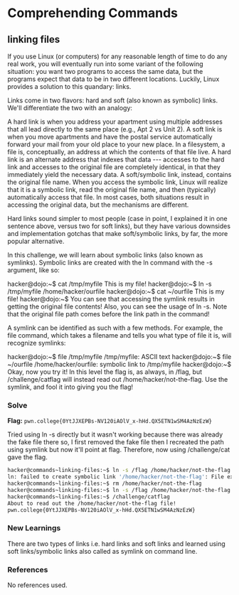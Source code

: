# Comprehending Commands

## linking files
If you use Linux (or computers) for any reasonable length of time to do any real work, you will eventually run into some variant of the following situation: you want two programs to access the same data, but the programs expect that data to be in two different locations. Luckily, Linux provides a solution to this quandary: links.

Links come in two flavors: hard and soft (also known as symbolic) links. We'll differentiate the two with an analogy:

A hard link is when you address your apartment using multiple addresses that all lead directly to the same place (e.g., Apt 2 vs Unit 2).
A soft link is when you move apartments and have the postal service automatically forward your mail from your old place to your new place.
In a filesystem, a file is, conceptually, an address at which the contents of that file live. A hard link is an alternate address that indexes that data --- accesses to the hard link and accesses to the original file are completely identical, in that they immediately yield the necessary data. A soft/symbolic link, instead, contains the original file name. When you access the symbolic link, Linux will realize that it is a symbolic link, read the original file name, and then (typically) automatically access that file. In most cases, both situations result in accessing the original data, but the mechanisms are different.

Hard links sound simpler to most people (case in point, I explained it in one sentence above, versus two for soft links), but they have various downsides and implementation gotchas that make soft/symbolic links, by far, the more popular alternative.

In this challenge, we will learn about symbolic links (also known as symlinks). Symbolic links are created with the ln command with the -s argument, like so:

hacker@dojo:~$ cat /tmp/myfile
This is my file!
hacker@dojo:~$ ln -s /tmp/myfile /home/hacker/ourfile
hacker@dojo:~$ cat ~/ourfile
This is my file!
hacker@dojo:~$
You can see that accessing the symlink results in getting the original file contents! Also, you can see the usage of ln -s. Note that the original file path comes before the link path in the command!

A symlink can be identified as such with a few methods. For example, the file command, which takes a filename and tells you what type of file it is, will recognize symlinks:

hacker@dojo:~$ file /tmp/myfile
/tmp/myfile: ASCII text
hacker@dojo:~$ file ~/ourfile
/home/hacker/ourfile: symbolic link to /tmp/myfile
hacker@dojo:~$
Okay, now you try it! In this level the flag is, as always, in /flag, but /challenge/catflag will instead read out /home/hacker/not-the-flag. Use the symlink, and fool it into giving you the flag!

### Solve
**Flag:** `pwn.college{0YtJJXEPBs-NV120iAOlV_x-hHd.QX5ETN1wSM4AzNzEzW}`

Tried using  ln -s directly but it wasn't working because there was already the fake file there so, I first removed the fake file then I recreated the path using symlink but now it'll point at flag. Therefore,  now using /challenge/cat gave the flag.

```bash
hacker@commands~linking-files:~$ ln -s /flag /home/hacker/not-the-flag
ln: failed to create symbolic link '/home/hacker/not-the-flag': File exists
hacker@commands~linking-files:~$ rm /home/hacker/not-the-flag
hacker@commands~linking-files:~$ ln -s /flag /home/hacker/not-the-flag
hacker@commands~linking-files:~$ /challenge/catflag
About to read out the /home/hacker/not-the-flag file!
pwn.college{0YtJJXEPBs-NV120iAOlV_x-hHd.QX5ETN1wSM4AzNzEzW}
```

### New Learnings
There are two types of links i.e. hard links and soft links and learned using soft links/symbolic links also called as symlink on command line.

### References 
No references used.
